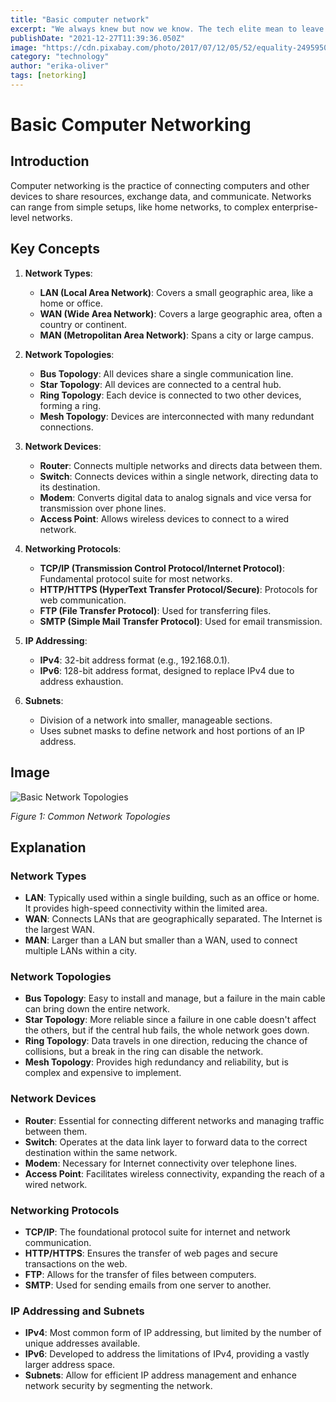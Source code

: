 ```yaml
---
title: "Basic computer network"
excerpt: "We always knew but now we know. The tech elite mean to leave us all behind."
publishDate: "2021-12-27T11:39:36.050Z"
image: "https://cdn.pixabay.com/photo/2017/07/12/05/52/equality-2495950_1280.jpg"
category: "technology"
author: "erika-oliver"
tags: [netorking]
---
```

# Basic Computer Networking

## Introduction

Computer networking is the practice of connecting computers and other devices to share resources, exchange data, and communicate. Networks can range from simple setups, like home networks, to complex enterprise-level networks.

## Key Concepts

1. **Network Types**:
    - **LAN (Local Area Network)**: Covers a small geographic area, like a home or office.
    - **WAN (Wide Area Network)**: Covers a large geographic area, often a country or continent.
    - **MAN (Metropolitan Area Network)**: Spans a city or large campus.

2. **Network Topologies**:
    - **Bus Topology**: All devices share a single communication line.
    - **Star Topology**: All devices are connected to a central hub.
    - **Ring Topology**: Each device is connected to two other devices, forming a ring.
    - **Mesh Topology**: Devices are interconnected with many redundant connections.

3. **Network Devices**:
    - **Router**: Connects multiple networks and directs data between them.
    - **Switch**: Connects devices within a single network, directing data to its destination.
    - **Modem**: Converts digital data to analog signals and vice versa for transmission over phone lines.
    - **Access Point**: Allows wireless devices to connect to a wired network.

4. **Networking Protocols**:
    - **TCP/IP (Transmission Control Protocol/Internet Protocol)**: Fundamental protocol suite for most networks.
    - **HTTP/HTTPS (HyperText Transfer Protocol/Secure)**: Protocols for web communication.
    - **FTP (File Transfer Protocol)**: Used for transferring files.
    - **SMTP (Simple Mail Transfer Protocol)**: Used for email transmission.

5. **IP Addressing**:
    - **IPv4**: 32-bit address format (e.g., 192.168.0.1).
    - **IPv6**: 128-bit address format, designed to replace IPv4 due to address exhaustion.

6. **Subnets**:
    - Division of a network into smaller, manageable sections.
    - Uses subnet masks to define network and host portions of an IP address.

## Image

![Basic Network Topologies](https://www.swissns.ch/site/wp-content/uploads/2017/06/network-topologies.png)

*Figure 1: Common Network Topologies*

## Explanation

### Network Types

- **LAN**: Typically used within a single building, such as an office or home. It provides high-speed connectivity within the limited area.
- **WAN**: Connects LANs that are geographically separated. The Internet is the largest WAN.
- **MAN**: Larger than a LAN but smaller than a WAN, used to connect multiple LANs within a city.

### Network Topologies

- **Bus Topology**: Easy to install and manage, but a failure in the main cable can bring down the entire network.
- **Star Topology**: More reliable since a failure in one cable doesn't affect the others, but if the central hub fails, the whole network goes down.
- **Ring Topology**: Data travels in one direction, reducing the chance of collisions, but a break in the ring can disable the network.
- **Mesh Topology**: Provides high redundancy and reliability, but is complex and expensive to implement.

### Network Devices

- **Router**: Essential for connecting different networks and managing traffic between them.
- **Switch**: Operates at the data link layer to forward data to the correct destination within the same network.
- **Modem**: Necessary for Internet connectivity over telephone lines.
- **Access Point**: Facilitates wireless connectivity, expanding the reach of a wired network.

### Networking Protocols

- **TCP/IP**: The foundational protocol suite for internet and network communication.
- **HTTP/HTTPS**: Ensures the transfer of web pages and secure transactions on the web.
- **FTP**: Allows for the transfer of files between computers.
- **SMTP**: Used for sending emails from one server to another.

### IP Addressing and Subnets

- **IPv4**: Most common form of IP addressing, but limited by the number of unique addresses available.
- **IPv6**: Developed to address the limitations of IPv4, providing a vastly larger address space.
- **Subnets**: Allow for efficient IP address management and enhance network security by segmenting the network.
